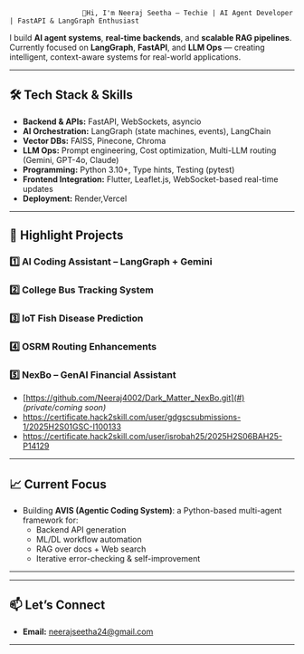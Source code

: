                       🌠Hi, I'm Neeraj Seetha — Techie | AI Agent Developer | FastAPI & LangGraph Enthusiast

 I build **AI agent systems**, **real-time backends**, and **scalable RAG pipelines**.
Currently focused on **LangGraph**, **FastAPI**, and **LLM Ops** — creating intelligent, context-aware systems for real-world applications.

---


## 🛠 Tech Stack & Skills

- **Backend & APIs:** FastAPI, WebSockets, asyncio
- **AI Orchestration:** LangGraph (state machines, events), LangChain
- **Vector DBs:** FAISS, Pinecone, Chroma
- **LLM Ops:** Prompt engineering, Cost optimization, Multi-LLM routing (Gemini, GPT-4o, Claude)
- **Programming:** Python 3.10+, Type hints, Testing (pytest)
- **Frontend Integration:** Flutter, Leaflet.js, WebSocket-based real-time updates
- **Deployment:** Render,Vercel

---

## 📌 Highlight Projects

### 1️⃣ **AI Coding Assistant – LangGraph + Gemini**
### 2️⃣ **College Bus Tracking System**
### 3️⃣ **IoT Fish Disease Prediction**
### 4️⃣ **OSRM Routing Enhancements**
### 5️⃣ **NexBo – GenAI Financial Assistant**
- [https://github.com/Neeraj4002/Dark_Matter_NexBo.git](#) *(private/coming soon)*
- https://certificate.hack2skill.com/user/gdgscsubmissions-1/2025H2S01GSC-I100133
- https://certificate.hack2skill.com/user/isrobah25/2025H2S06BAH25-P14129
---

## 📈 Current Focus

- Building **AVIS (Agentic Coding System)**: a Python-based multi-agent framework for:
  - Backend API generation
  - ML/DL workflow automation
  - RAG over docs + Web search
  - Iterative error-checking & self-improvement

---

---

## 📫 Let’s Connect

- **Email:** neerajseetha24@gmail.com

---

